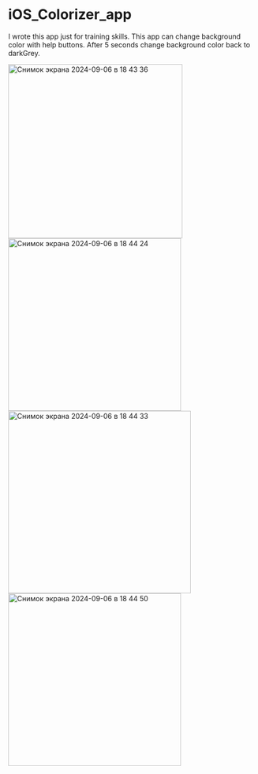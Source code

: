 # iOS_Colorizer_app

I wrote this app just for training skills. This app can change background color with help buttons. After 5 seconds change background color back to darkGrey.

<img width="353" alt="Снимок экрана 2024-09-06 в 18 43 36" src="https://github.com/user-attachments/assets/aa307bfd-d8b3-4b05-b1ab-5673af2437dc">

<img width="350" alt="Снимок экрана 2024-09-06 в 18 44 24" src="https://github.com/user-attachments/assets/44c01d47-a326-46b8-9f1a-0d4d56214171">


<img width="370" alt="Снимок экрана 2024-09-06 в 18 44 33" src="https://github.com/user-attachments/assets/0e8cfc16-7559-40c0-a890-10ec91d0c865">


<img width="350" alt="Снимок экрана 2024-09-06 в 18 44 50" src="https://github.com/user-attachments/assets/503c905a-7c9e-4e84-a6dc-06bda80ece16">
